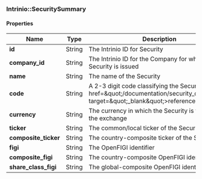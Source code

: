 

[//]: # (CLASS:Intrinio::SecuritySummary)

[//]: # (KIND:object)

### Intrinio::SecuritySummary

#### Properties

[//]: # (START_DEFINITION)

Name | Type | Description
------------ | ------------- | -------------
**id** | String | The Intrinio ID for Security &nbsp;
**company_id** | String | The Intrinio ID for the Company for which the Security is issued &nbsp;
**name** | String | The name of the Security &nbsp;
**code** | String | A 2-3 digit code classifying the Security (&lt;a href&#x3D;\&quot;/documentation/security_codes\&quot; target&#x3D;\&quot;_blank\&quot;&gt;reference&lt;/a&gt;) &nbsp;
**currency** | String | The currency in which the Security is traded on the exchange &nbsp;
**ticker** | String | The common/local ticker of the Security &nbsp;
**composite_ticker** | String | The country-composite ticker of the Security &nbsp;
**figi** | String | The OpenFIGI identifier &nbsp;
**composite_figi** | String | The country-composite OpenFIGI identifier &nbsp;
**share_class_figi** | String | The global-composite OpenFIGI identifier &nbsp;

[//]: # (END_DEFINITION)



